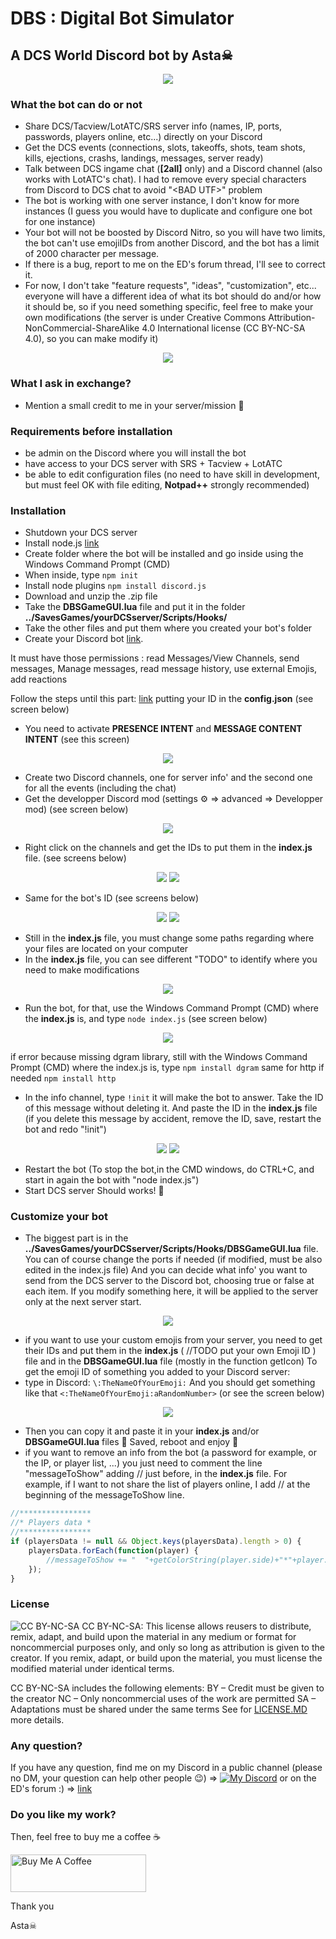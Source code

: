 # DBS : Digital Bot Simulator

## A DCS World Discord bot by Asta☠
<p align="center">
  <img src="https://cdn.discordapp.com/attachments/559138601573548052/1071379042621739069/DBS.png" />
</p>


### What the bot can do or not
- Share DCS/Tacview/LotATC/SRS server info (names, IP, ports, passwords, players online, etc...) directly on your Discord
- Get the DCS events (connections, slots, takeoffs, shots, team shots, kills, ejections, crashs, landings, messages, server ready)
- Talk between DCS ingame chat (**[2all]** only) and a Discord channel (also works with LotATC's chat). I had to remove every special characters from Discord to DCS chat to avoid "\<BAD UTF\>" problem
- The bot is working with one server instance, I don't know for more instances (I guess you would have to duplicate and configure one bot for one instance)
- Your bot will not be boosted by Discord Nitro, so you will have two limits, the bot can't use emojiIDs from another Discord, and the bot has a limit of 2000 character per message.
- If there is a bug, report to me on the ED's forum thread, I'll see to correct it.
- For now, I don't take "feature requests", "ideas", "customization", etc...  everyone will have a different idea of what its bot should do and/or how it should be, so if you need something specific, feel free to make your own modifications (the server is under Creative Commons Attribution-NonCommercial-ShareAlike 4.0 International license (CC BY-NC-SA 4.0), so you can make modify it)

<p align="center">
  <img src="https://cdn.discordapp.com/attachments/559138601573548052/1071133963541807314/image.png" />
</p>


### What I ask in exchange?
- Mention a small credit to me in your server/mission 🥰


### Requirements before installation
- be admin on the Discord where you will install the bot
- have access to your DCS server with SRS + Tacview + LotATC
- be able to edit configuration files (no need to have skill in development, but must feel OK with file editing, **Notpad++** strongly recommended)


### Installation
- Shutdown your DCS server
- Install node.js [link](https://nodejs.org/en/)
- Create folder where the bot will be installed and go inside using the Windows Command Prompt (CMD)
- When inside, type 
`npm init`
- Install node plugins 
`npm install discord.js`
- Download and unzip the .zip file
- Take the **DBSGameGUI.lua** file and put it in the folder **../SavesGames/yourDCSserver/Scripts/Hooks/**
- Take the other files and put them where you created your bot's folder 
- Create your Discord bot [link](https://discordjs.guide/preparations/setting-up-a-bot-application.html#creating-your-bot).

It must have those permissions : read Messages/View Channels, send messages, Manage messages, read message history, use external Emojis, add reactions

Follow the steps until this part: [link](https://discordjs.guide/creating-your-bot/#using-config-json) putting your ID in the **config.json** (see screen below)
- You need to activate **PRESENCE INTENT** and **MESSAGE CONTENT INTENT** (see this screen)
<p align="center">
  <img src="https://cdn.discordapp.com/attachments/559138601573548052/1076181402963423272/image.png" />
</p>

- Create two Discord channels, one for server info' and the second one for all the events (including the chat)
- Get the developper Discord mod (settings ⚙ => advanced => Developper mod) (see screen below)
<p align="center">
  <img src="https://cdn.discordapp.com/attachments/1072564804809654332/1072568029180862505/image.png" />
</p>

- Right click on the channels and get the IDs to put them in the **index.js** file. (see screens below)
<p align="center">
  <img src="https://cdn.discordapp.com/attachments/1072564804809654332/1072568306545983499/image.png" />
  <img src="https://cdn.discordapp.com/attachments/1072564804809654332/1072568306982211635/image-1.png" />
</p>

- Same for the bot's ID (see screens below)
<p align="center">
  <img src="https://cdn.discordapp.com/attachments/1072564804809654332/1072568409046384681/image.png" />
  <img src="https://cdn.discordapp.com/attachments/1072564804809654332/1072568306982211635/image-1.png" />
</p>

- Still in the **index.js** file, you must change some paths regarding where your files are located on your computer 
- In the **index.js** file, you can see different "TODO" to identify where you need to make modifications
<p align="center">
  <img src="https://cdn.discordapp.com/attachments/559138601573548052/1076520654268014682/image.png" />
</p>

- Run the bot, for that, use the  Windows Command Prompt (CMD) where the **index.js** is, and type
`node index.js`
(see screen below) 
<p align="center">
  <img src="https://cdn.discordapp.com/attachments/1072564804809654332/1072568638160261130/image.png" />
</p>

if error because missing dgram library, still with the Windows Command Prompt (CMD) where the index.js is, type
`npm install dgram`
same for http if needed
`npm install http`
- In the info channel, type 
`!init`
it will make the bot to answer. Take the ID of this message without deleting it. And paste the ID in the **index.js** file (if you delete this message by accident, remove the ID, save, restart the bot and redo "!init")
<p align="center">
  <img src="https://cdn.discordapp.com/attachments/1072564804809654332/1072569115681771551/image.png" />
  <img src="https://cdn.discordapp.com/attachments/1072564804809654332/1072568306982211635/image-1.png" />
</p>

- Restart the bot (To stop the bot,in the CMD windows, do CTRL+C, and start in again the bot with "node index.js")
- Start DCS server
Should works! 🤞 


### Customize your bot
- The biggest part is in the **../SavesGames/yourDCSserver/Scripts/Hooks/DBSGameGUI.lua** file.
You can of course change the ports if needed (if modified, must be also edited in the index.js file)
And you can decide what info' you want to send from the DCS server to the Discord bot, choosing true or false at each item.
If you modify something here, it will be applied to the server only at the next server start. 
<p align="center">
  <img src="https://cdn.discordapp.com/attachments/1072564804809654332/1072571238989443204/image.png"/>
</p>

- if you want to use your custom emojis from your server, you need to get their IDs and put them in the **index.js** ( //TODO put your own Emoji ID ) file and in the **DBSGameGUI.lua** file (mostly in the function getIcon)
To get the emoji ID of something you added to your Discord server:
- type in Discord:
`\:TheNameOfYourEmoji:`
And you should get something like that
`<:TheNameOfYourEmoji:aRandomNumber>`
(or see the screen below)
<p align="center">
  <img src="https://cdn.discordapp.com/attachments/1072564804809654332/1072574057314254978/image.png"/>
</p>

- Then you can copy it and paste it in your **index.js** and/or **DBSGameGUI.lua** files 🙂
Saved, reboot and enjoy 🙂
- if you want to remove an info from the bot (a password for example, or the IP, or player list, ...)
you just need to comment the line "messageToShow" adding // just before, in the **index.js** file.
For example, if I want to not share the list of players online, I add // at the beginning of the messageToShow line.
```javascript
//****************
//* Players data *
//****************
if (playersData != null && Object.keys(playersData).length > 0) {
	playersData.forEach(function(player) {
		//messageToShow += "  "+getColorString(player.side)+"*"+player.name+"* "+player.aircraft+"\n"
	});
}
```


### License
![CC BY-NC-SA](https://mirrors.creativecommons.org/presskit/buttons/88x31/png/by-nc-sa.png)
CC BY-NC-SA: This license allows reusers to distribute, remix, adapt, and build upon the material in any medium or format for noncommercial purposes only, and only so long as attribution is given to the creator. If you remix, adapt, or build upon the material, you must license the modified material under identical terms. 

CC BY-NC-SA includes the following elements:
BY – Credit must be given to the creator
NC – Only noncommercial uses of the work are permitted
SA – Adaptations must be shared under the same terms
See for [LICENSE.MD](https://github.com/frasta/DCS-Discord-bot/blob/main/LICENSE.md) more details.

### Any question?
If you have any question, find me on my Discord in a public channel (please no DM, your question can help other people 😉) =>
[![My Discord](https://cdn.discordapp.com/attachments/559138601573548052/999311782382424084/unknown.png)](https://discord.gg/ZUZdMzQ)
or on the ED's forum :) => [link](https://forum.dcs.world/topic/318803-discord-bot-for-dcs-dbs-digital-bot-simulator-by-asta/)



### Do you like my work?
Then, feel free to buy me a coffee ☕ 

<a href="https://www.buymeacoffee.com/Astazou" target="_blank"><img src="https://cdn.buymeacoffee.com/buttons/v2/default-yellow.png" alt="Buy Me A Coffee" style="height: 60px !important;width: 217px !important;" ></a>


Thank you

Asta☠